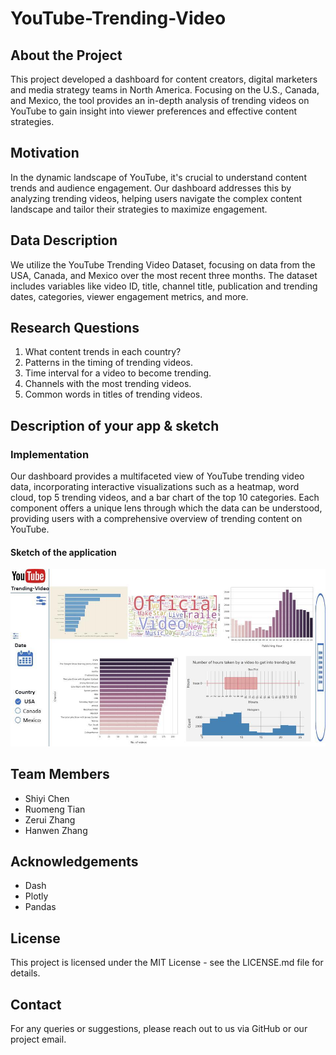 # YouTube-Trending-Video

## About the Project
This project developed a dashboard for content creators, digital marketers and media strategy teams in North America. Focusing on the U.S., Canada, and Mexico, the tool provides an in-depth analysis of trending videos on YouTube to gain insight into viewer preferences and effective content strategies.

## Motivation
In the dynamic landscape of YouTube, it's crucial to understand content trends and audience engagement. Our dashboard addresses this by analyzing trending videos, helping users navigate the complex content landscape and tailor their strategies to maximize engagement.

## Data Description
We utilize the YouTube Trending Video Dataset, focusing on data from the USA, Canada, and Mexico over the most recent three months. The dataset includes variables like video ID, title, channel title, publication and trending dates, categories, viewer engagement metrics, and more.


## Research Questions
1. What content trends in each country?
2. Patterns in the timing of trending videos.
3. Time interval for a video to become trending.
4. Channels with the most trending videos.
5. Common words in titles of trending videos.


## Description of your app & sketch
### Implementation

Our dashboard provides a multifaceted view of YouTube trending video data, incorporating interactive visualizations such as a heatmap, word cloud, top 5 trending videos, and a bar chart of the top 10 categories. Each component offers a unique lens through which the data can be understood, providing users with a comprehensive overview of trending content on YouTube.


#### Sketch of the application
![sketch](551projectdashboard.jpg)

## Team Members
- Shiyi Chen
- Ruomeng Tian
- Zerui Zhang
- Hanwen Zhang

## Acknowledgements
- Dash
- Plotly
- Pandas


## License
This project is licensed under the MIT License - see the LICENSE.md file for details.

## Contact
For any queries or suggestions, please reach out to us via GitHub or our project email.